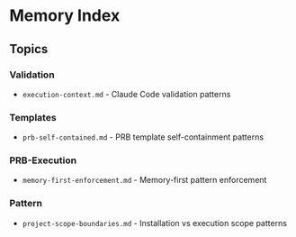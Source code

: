 # Memory Index

## Topics
### Validation
- `execution-context.md` - Claude Code validation patterns

### Templates  
- `prb-self-contained.md` - PRB template self-containment patterns

### PRB-Execution
- `memory-first-enforcement.md` - Memory-first pattern enforcement

### Pattern
- `project-scope-boundaries.md` - Installation vs execution scope patterns